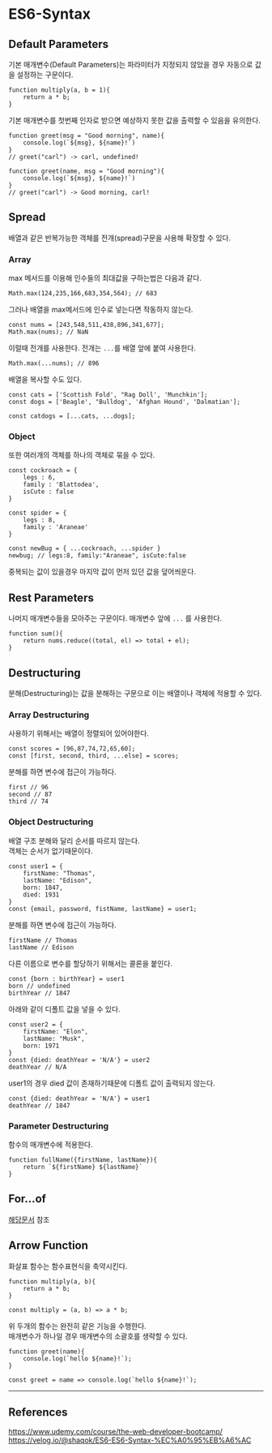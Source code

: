 # ES6-Syntax
## Default Parameters
기본 매개변수(Default Parameters)는 파라미터가 지정되지 않았을 경우 자동으로 값을 설정하는 구문이다.  
```
function multiply(a, b = 1){
    return a * b;
}
```
기본 매개변수를 첫번째 인자로 받으면 예상하지 못한 값을 출력할 수 있음을 유의한다.  
```
function greet(msg = "Good morning", name){
    console.log(`${msg}, ${name}!`)
}
// greet("carl") -> carl, undefined!

function greet(name, msg = "Good morning"){
    console.log(`${msg}, ${name}!`)
}
// greet("carl") -> Good morning, carl!
```

## Spread
배열과 같은 반복가능한 객체를 전개(spread)구문을 사용해 확장할 수 있다.
### Array
max 메서드를 이용해 인수들의 최대값을 구하는법은 다음과 같다.  
```
Math.max(124,235,166,683,354,564); // 683
```
그러나 배열을 max메서드에 인수로 넣는다면 작동하지 않는다.
```
const nums = [243,548,511,438,896,341,677];
Math.max(nums); // NaN
```
이럴때 전개를 사용한다. 전개는 `...`를 배열 앞에 붙여 사용한다.
```
Math.max(...nums); // 896
```
배열을 복사할 수도 있다.  
```
const cats = ['Scottish Fold', "Rag Doll', 'Munchkin'];
const dogs = ['Beagle', "Bulldog', 'Afghan Hound', 'Dalmatian'];

const catdogs = [...cats, ...dogs];
```
### Object
또한 여러개의 객체를 하나의 객체로 묶을 수 있다.  
```
const cockroach = {
    legs : 6,
    family : 'Blattodea',
    isCute : false
}

const spider = {
    legs : 8,
    family : 'Araneae'
}

const newBug = { ...cockroach, ...spider }
newbug; // legs:8, family:"Araneae", isCute:false
```
중복되는 값이 있을경우 마지막 값이 먼저 있던 값을 덮어씌운다.
## Rest Parameters
나머지 매개변수들을 모아주는 구문이다. 매개변수 앞에 `...` 를 사용한다.
```
function sum(){
    return nums.reduce((total, el) => total + el);
}
```

## Destructuring
분해(Destructuring)는 값을 분해하는 구문으로 이는 배열이나 객체에 적용할 수 있다.
### Array Destructuring
사용하기 위해서는 배열이 정렬되어 있어야한다.  
```
const scores = [96,87,74,72,65,60];
const [first, second, third, ...else] = scores;
```
분해를 하면 변수에 접근이 가능하다.
```
first // 96
second // 87
third // 74
```
### Object Destructuring
배열 구조 분해와 달리 순서를 따르지 않는다.  
객체는 순서가 없기때문이다.  
```
const user1 = {
    firstName: "Thomas",
    lastName: "Edison",
    born: 1847,
    died: 1931
}
const {email, password, fistName, lastName} = user1;
```
분해를 하면 변수에 접근이 가능하다.
```
firstName // Thomas
lastName // Edison
```
다른 이름으로 변수를 할당하기 위해서는 콜론을 붙인다.  
```
const {born : birthYear} = user1
born // undefined
birthYear // 1847
```
아래와 같이 디폴트 값을 넣을 수 있다.  
```
const user2 = {
    firstName: "Elon",
    lastName: "Musk",
    born: 1971
}
const {died: deathYear = 'N/A'} = user2
deathYear // N/A
```
user1의 경우 died 값이 존재하기때문에 디폴트 값이 출력되지 않는다.  
```
const {died: deathYear = 'N/A'} = user1
deathYear // 1847
```
### Parameter Destructuring
함수의 매개변수에 적용한다.
```
function fullName({firstName, lastName}){
    return `${firstName} ${lastName}`
}
```
## For...of
[해당문서](loops.md) 참조

## Arrow Function
화살표 함수는 함수표현식을 축약시킨다.  
```
function multiply(a, b){
    return a * b;
}

const multiply = (a, b) => a * b;
```
위 두개의 함수는 완전히 같은 기능을 수행한다.  
매개변수가 하나일 경우 매개변수의 소괄호를 생략할 수 있다.  
```
function greet(name){
    console.log(`hello ${name}!`);
}

const greet = name => console.log(`hello ${name}!`);
```
***
## References
https://www.udemy.com/course/the-web-developer-bootcamp/  
https://velog.io/@shaqok/ES6-ES6-Syntax-%EC%A0%95%EB%A6%AC